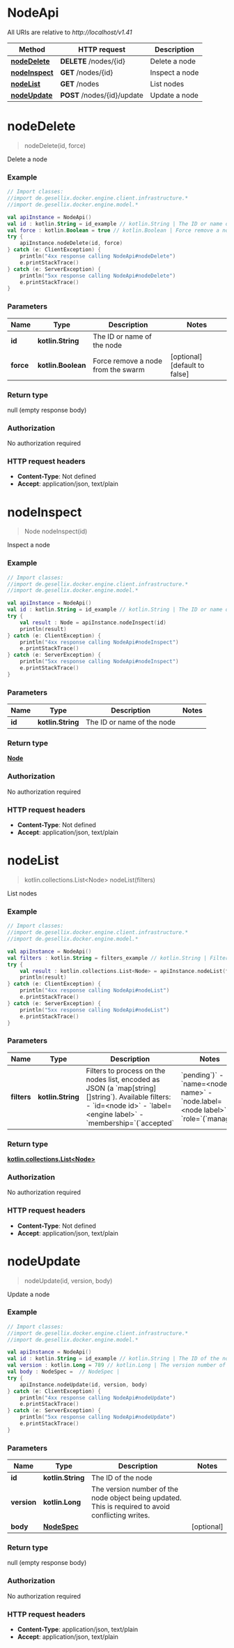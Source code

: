 # NodeApi

All URIs are relative to *http://localhost/v1.41*

Method | HTTP request | Description
------------- | ------------- | -------------
[**nodeDelete**](NodeApi.md#nodeDelete) | **DELETE** /nodes/{id} | Delete a node
[**nodeInspect**](NodeApi.md#nodeInspect) | **GET** /nodes/{id} | Inspect a node
[**nodeList**](NodeApi.md#nodeList) | **GET** /nodes | List nodes
[**nodeUpdate**](NodeApi.md#nodeUpdate) | **POST** /nodes/{id}/update | Update a node


<a name="nodeDelete"></a>
# **nodeDelete**
> nodeDelete(id, force)

Delete a node

### Example
```kotlin
// Import classes:
//import de.gesellix.docker.engine.client.infrastructure.*
//import de.gesellix.docker.engine.model.*

val apiInstance = NodeApi()
val id : kotlin.String = id_example // kotlin.String | The ID or name of the node
val force : kotlin.Boolean = true // kotlin.Boolean | Force remove a node from the swarm
try {
    apiInstance.nodeDelete(id, force)
} catch (e: ClientException) {
    println("4xx response calling NodeApi#nodeDelete")
    e.printStackTrace()
} catch (e: ServerException) {
    println("5xx response calling NodeApi#nodeDelete")
    e.printStackTrace()
}
```

### Parameters

Name | Type | Description  | Notes
------------- | ------------- | ------------- | -------------
 **id** | **kotlin.String**| The ID or name of the node |
 **force** | **kotlin.Boolean**| Force remove a node from the swarm | [optional] [default to false]

### Return type

null (empty response body)

### Authorization

No authorization required

### HTTP request headers

 - **Content-Type**: Not defined
 - **Accept**: application/json, text/plain

<a name="nodeInspect"></a>
# **nodeInspect**
> Node nodeInspect(id)

Inspect a node

### Example
```kotlin
// Import classes:
//import de.gesellix.docker.engine.client.infrastructure.*
//import de.gesellix.docker.engine.model.*

val apiInstance = NodeApi()
val id : kotlin.String = id_example // kotlin.String | The ID or name of the node
try {
    val result : Node = apiInstance.nodeInspect(id)
    println(result)
} catch (e: ClientException) {
    println("4xx response calling NodeApi#nodeInspect")
    e.printStackTrace()
} catch (e: ServerException) {
    println("5xx response calling NodeApi#nodeInspect")
    e.printStackTrace()
}
```

### Parameters

Name | Type | Description  | Notes
------------- | ------------- | ------------- | -------------
 **id** | **kotlin.String**| The ID or name of the node |

### Return type

[**Node**](Node.md)

### Authorization

No authorization required

### HTTP request headers

 - **Content-Type**: Not defined
 - **Accept**: application/json, text/plain

<a name="nodeList"></a>
# **nodeList**
> kotlin.collections.List&lt;Node&gt; nodeList(filters)

List nodes

### Example
```kotlin
// Import classes:
//import de.gesellix.docker.engine.client.infrastructure.*
//import de.gesellix.docker.engine.model.*

val apiInstance = NodeApi()
val filters : kotlin.String = filters_example // kotlin.String | Filters to process on the nodes list, encoded as JSON (a `map[string][]string`).  Available filters: - `id=<node id>` - `label=<engine label>` - `membership=`(`accepted`|`pending`)` - `name=<node name>` - `node.label=<node label>` - `role=`(`manager`|`worker`)` 
try {
    val result : kotlin.collections.List<Node> = apiInstance.nodeList(filters)
    println(result)
} catch (e: ClientException) {
    println("4xx response calling NodeApi#nodeList")
    e.printStackTrace()
} catch (e: ServerException) {
    println("5xx response calling NodeApi#nodeList")
    e.printStackTrace()
}
```

### Parameters

Name | Type | Description  | Notes
------------- | ------------- | ------------- | -------------
 **filters** | **kotlin.String**| Filters to process on the nodes list, encoded as JSON (a &#x60;map[string][]string&#x60;).  Available filters: - &#x60;id&#x3D;&lt;node id&gt;&#x60; - &#x60;label&#x3D;&lt;engine label&gt;&#x60; - &#x60;membership&#x3D;&#x60;(&#x60;accepted&#x60;|&#x60;pending&#x60;)&#x60; - &#x60;name&#x3D;&lt;node name&gt;&#x60; - &#x60;node.label&#x3D;&lt;node label&gt;&#x60; - &#x60;role&#x3D;&#x60;(&#x60;manager&#x60;|&#x60;worker&#x60;)&#x60;  | [optional]

### Return type

[**kotlin.collections.List&lt;Node&gt;**](Node.md)

### Authorization

No authorization required

### HTTP request headers

 - **Content-Type**: Not defined
 - **Accept**: application/json, text/plain

<a name="nodeUpdate"></a>
# **nodeUpdate**
> nodeUpdate(id, version, body)

Update a node

### Example
```kotlin
// Import classes:
//import de.gesellix.docker.engine.client.infrastructure.*
//import de.gesellix.docker.engine.model.*

val apiInstance = NodeApi()
val id : kotlin.String = id_example // kotlin.String | The ID of the node
val version : kotlin.Long = 789 // kotlin.Long | The version number of the node object being updated. This is required to avoid conflicting writes. 
val body : NodeSpec =  // NodeSpec | 
try {
    apiInstance.nodeUpdate(id, version, body)
} catch (e: ClientException) {
    println("4xx response calling NodeApi#nodeUpdate")
    e.printStackTrace()
} catch (e: ServerException) {
    println("5xx response calling NodeApi#nodeUpdate")
    e.printStackTrace()
}
```

### Parameters

Name | Type | Description  | Notes
------------- | ------------- | ------------- | -------------
 **id** | **kotlin.String**| The ID of the node |
 **version** | **kotlin.Long**| The version number of the node object being updated. This is required to avoid conflicting writes.  |
 **body** | [**NodeSpec**](NodeSpec.md)|  | [optional]

### Return type

null (empty response body)

### Authorization

No authorization required

### HTTP request headers

 - **Content-Type**: application/json, text/plain
 - **Accept**: application/json, text/plain

